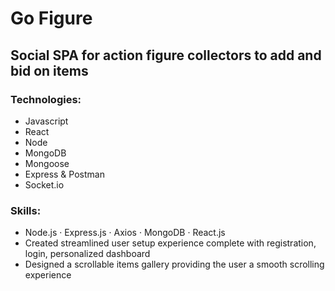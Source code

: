 # Go Figure
## Social SPA for action figure collectors to add and bid on items


### Technologies:
- Javascript
- React
- Node
- MongoDB
- Mongoose
- Express & Postman
- Socket.io

### Skills:
- Node.js · Express.js · Axios · MongoDB · React.js
- Created streamlined user setup experience complete with registration, login, personalized dashboard
- Designed a scrollable items gallery providing the user a smooth scrolling experience
